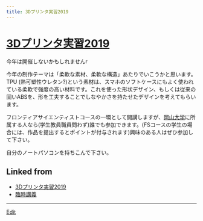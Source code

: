 ```yaml
---
title: 3Dプリンタ実習2019
---
```

# [3Dプリンタ実習2019](/3Dプリンタ実習2019)

今年は開催しないかもしれませんr



今年の制作テーマは「柔軟な素材、柔軟な構造」あたりでいこうかと思います。TPU (熱可塑性ウレタン?)という素材は、スマホのソフトケースにもよく使われている柔軟で強度の高い材料です。これを使った形状デザイン、もしくは従来の固いABSを、形を工夫することでしなやかさを持たせたデザインを考えてもらいます。



フロンティアサイエンティストコースの一環として開講しますが、[岡山大学](/岡山大学)に所属する人なら(学生教員職員問わず)誰でも参加できます。(FSコースの学生の場合には、作品を提出するとポイントが付与されます)興味のある人はぜひ参加して下さい。



自分のノートパソコンを持ちこんで下さい。







## Linked from

* [3Dプリンタ実習2019](/3Dプリンタ実習2019)
* [臨時講義](/臨時講義)


----

[Edit](https://github.com/vitroid/vitroid.github.io/edit/master/MD/3Dプリンタ実習2019.md)

